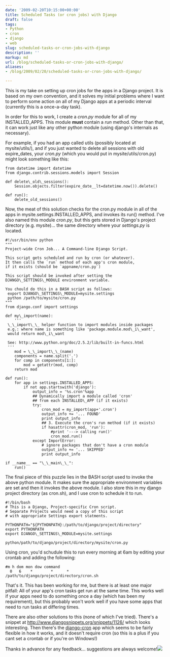 ```yaml
---
date: '2009-02-20T10:15:00+00:00'
title: Scheduled Tasks (or cron jobs) with Django
draft: false
tags:
- Python
- cron
- django
- web
slug: scheduled-tasks-or-cron-jobs-with-django
description: ''
markup: md
url: /blog/scheduled-tasks-or-cron-jobs-with-django/
aliases:
- /blog/2009/02/20/scheduled-tasks-or-cron-jobs-with-django/

---
```


This is my take on setting up cron jobs for the apps in a Django project. It is based on my own convention, and it solves my initial problems where I want to perform some action on all of my Django apps at a periodic interval (currently this is a once-a-day task).  
  
In order for this to work, I create a *cron.py* module for all of my INSTALLED\_APPS. This module **must** contain a *run* method. Other than that, it can work just like any other python module (using django's internals as necessary).  
  
For example, if you had an app called utils (possibly located at mysite/utils/), and if you just wanted to delete all sessions with old expire\_dates, your *cron.py* (which you would put in mysite/utils/cron.py) might look something like this:  

```
from datetime import datetime  
from django.contrib.sessions.models import Session  
  
def delete\_old\_sessions():  
    Session.objects.filter(expire_date__lt=datetime.now()).delete()  
  
def run():  
    delete_old_sessions()  

```
  
Now, the meat of this solution checks for the cron.py module in all of the apps in mysite.settings.INSTALLED\_APPS, and invokes its run() method. I've also named this module *cron.py*, but this gets stored in Django's project directory (e.g. mysite)... the same directory where your *settings.py* is located.  

```
#!/usr/bin/env python  
"""  
Project-wide Cron Job... A Command-line Django Script.  
  
This script gets scheduled and run by cron (or whatever).  
It then calls the `run` method of each app's cron module,   
if it exists (should be `appname/cron.py`)  
  
This script should be invoked after setting the   
DJANGO\_SETTINGS\_MODULE environment variable.  
  
You chould do this in a BASH script as follows:  
 export DJANGO\_SETTINGS\_MODULE=mysite.settings  
 python /path/to/mysite/cron.py  
"""  
from django.conf import settings  
  
def my\_import(name):  
    '''  
 \_\_import\_\_ helper function to import modules inside packages  
 e.g.: where name is something like 'package.module.mod\_i\_want',  
 would return mod\_i\_want  
   
 See: http://www.python.org/doc/2.5.2/lib/built-in-funcs.html  
 '''  
    mod = \_\_import\_\_(name)  
    components = name.split('.')  
    for comp in components[1:]:  
        mod = getattr(mod, comp)  
    return mod  
  
def run():  
    for app in settings.INSTALLED_APPS:  
        if not app.startswith('django'):  
            output_info = '%s.cron'%app  
            ## Dynamically import a module called 'cron'  
            ## from each INSTALLED\_APP (if it exists)  
            try:  
                cron_mod = my_import(app+'.cron')  
                output_info += '... FOUND'  
                print output_info  
                ## 3. Execute the cron's run method (if it exists)  
                if hasattr(cron_mod, 'run'):  
                    #print '---> calling run()'  
                    cron_mod.run()  
            except ImportError:  
                # ignore packages that don't have a cron module  
                output_info += '... SKIPPED'  
                print output_info  
  
if __name__ == "\_\_main\_\_":  
    run()  

```
  
  
The final piece of this puzzle lies in the BASH script used to invoke the above python module. It makes sure the appropriate environment variables are set and then it invokes the above module. I also store this in my django project directory (as cron.sh), and I use cron to schedule it to run.  

```
#!/bin/bash  
# This is a Django, Project-specific Cron script.  
# Separate Projects would need a copy of this script   
# with appropriate Settings export statments.  
  
PYTHONPATH="${PYTHONPATH}:/path/to/django/project/directory"  
export PYTHONPATH  
export DJANGO\_SETTINGS\_MODULE=mysite.settings  
  
python/path/to/django/project/directory/mysite/cron.py  

```
  
  
Using cron, you'd schudule this to run every morning at 6am by editing your crontab and adding the following:  

```
#m h dom mon dow command  
  0   6    *        *      *     /path/to/django/project/directory/cron.sh  

```
  
  
That's it. This has been working for me, but there is at least one major pitfall: All of your app's cron tasks get run at the same time. This works well if your apps need to do something once a day (which has been my requirement), but this probably won't work well if you have some apps that need to run tasks at differing times.  
  
There are also other solutions to this (none of which I've tried). There's a snippet at <http://www.djangosnippets.org/snippets/1126/> which looks interesting. Then there's the [django-cron](http://code.google.com/p/django-cron/) app which seems to be fairly flexible in how it works, and it doesn't require cron (so this is a plus if you cant set a crontab or if you're on Windows!)  
  
Thanks in advance for any feedback... suggestions are always welcome!![](https://blogger.googleusercontent.com/tracker/4123748873183487963-7714347806734835776?l=bradmontgomery.blogspot.com)